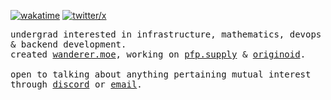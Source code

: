 [![wakatime](https://wakatime.com/badge/user/9085fbd8-dc16-4665-adb6-629713160239.svg?logoColor=white)](https://wakatime.com/@9085fbd8-dc16-4665-adb6-629713160239)
[![twitter/x](https://img.shields.io/twitter/follow/dromzeh?style=social)](https://twitter.com/dromzeh)

<samp>
undergrad interested in infrastructure, mathematics, devops & backend development.
<br/>
created <a href="https://wanderer.moe">wanderer.moe</a>, working on <a href="https://pfp.supply">pfp.supply</a> & <a href="https://x.com/originoidco">originoid</a>.
<br/>
<br/>
open to talking about anything pertaining mutual interest through <a href="https://discord.com/users/492731761680187403">discord</a> or <a href="mailto:marcel@dromzeh.dev">email</a>.
</samp>
